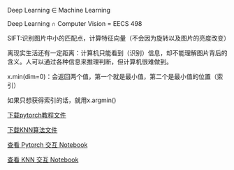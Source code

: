 Deep Learning $\in$ Machine Learning

Deep  Learning $\cap$ Computer Vision = EECS 498

SIFT:识别图片中小的匹配点，计算特征向量（不会因为旋转以及图片的亮度改变）

离现实生活还有一定距离：计算机只能看到（识别）信息，却不能理解图片背后的含义。人可以通过各种信息来推理判断，但计算机很难做到。

x.min(dim=0)：会返回两个值，第一个就是最小值，第二个是最小值的位置（索引）

如果只想获得索引的话，就用x.argmin()

[下载pytorch教程文件](pytorch101.py)

[下载KNN算法文件](knn.py)

[查看 Pytorch 交互 Notebook](pytorch101.ipynb)

[查看 KNN 交互 Notebook](knn.ipynb)
